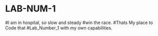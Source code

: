 # LAB-NUM-1
#I am in hospital, so slow and steady #win the race.
#Thats My place to Code that #Lab_Number_1 with my own capabilities.
